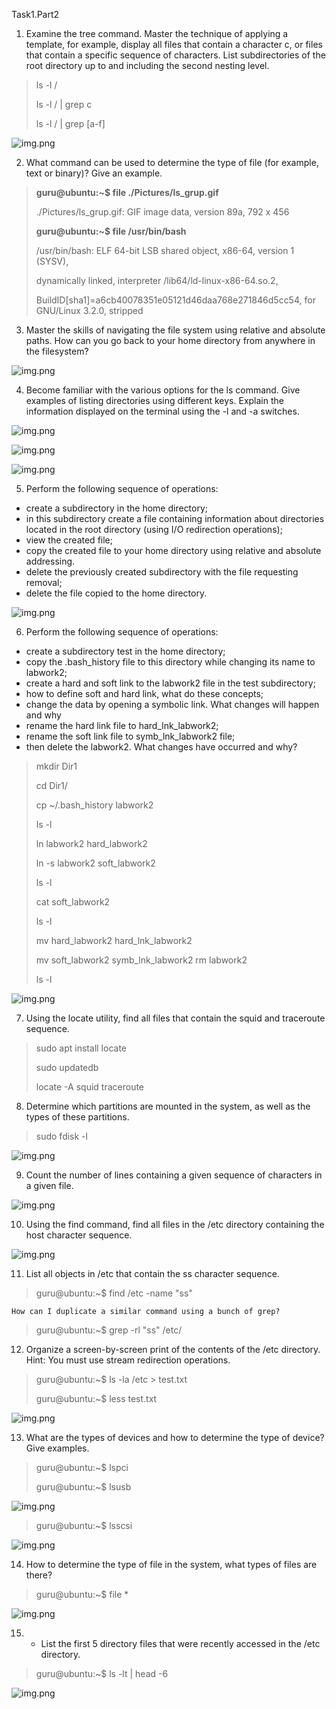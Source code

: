 Task1.Part2
1) Examine the tree command. Master the technique of applying a template, for example,
   display all files that contain a character c, or files that contain a specific sequence of characters.
   List subdirectories of the root directory up to and including the second nesting level.
   
>ls -l /
> 
>ls -l / | grep c
> 
>ls -l / | grep [a-f]


![img.png](img/ls_grup.gif)


2) What command can be used to determine the type of file (for example, text or binary)? Give an example.

>**guru@ubuntu:~$ file ./Pictures/ls_grup.gif**
>
>./Pictures/ls_grup.gif: GIF image data, version 89a, 792 x 456
> 
>**guru@ubuntu:~$ file /usr/bin/bash**
>
>/usr/bin/bash: ELF 64-bit LSB shared object, x86-64, version 1 (SYSV),
>
>dynamically linked, interpreter /lib64/ld-linux-x86-64.so.2,
>
>BuildID[sha1]=a6cb40078351e05121d46daa768e271846d5cc54, for GNU/Linux 3.2.0, stripped

3) Master the skills of navigating the file system using relative and absolute paths.
   How can you go back to your home directory from anywhere in the filesystem?
   
![img.png](img/cd.gif)


4) Become familiar with the various options for the ls command.
   Give examples of listing directories using different keys.
   Explain the information displayed on the terminal using the -l and -a switches.

![img.png](img/ls.png)

![img.png](img/ls_l.png)

![img.png](img/ls_a.png)

5) Perform the following sequence of operations:
- create a subdirectory in the home directory;
- in this subdirectory create a file containing information about directories
  located in the root directory (using I/O redirection operations);
- view the created file;
- copy the created file to your home directory using relative
  and absolute addressing.
- delete the previously created subdirectory with the file requesting removal;
- delete the file copied to the home directory.

![img.png](img/touch_rm.gif)

6) Perform the following sequence of operations:
- create a subdirectory test in the home directory;
- copy the .bash_history file to this directory while changing its name to labwork2;
- create a hard and soft link to the labwork2 file in the test subdirectory;
- how to define soft and hard link, what do these
concepts;
- change the data by opening a symbolic link. What changes will happen and why
- rename the hard link file to hard_lnk_labwork2;
- rename the soft link file to symb_lnk_labwork2 file;
- then delete the labwork2. What changes have occurred and why?

>mkdir Dir1
>
>cd Dir1/
>
>cp ~/.bash_history labwork2
> 
>ls -l
>
>ln labwork2 hard_labwork2
>
>ln -s labwork2 soft_labwork2
>
>ls -l
>
>cat soft_labwork2
>
>ls -l
>
>mv hard_labwork2 hard_lnk_labwork2
>
>mv soft_labwork2 symb_lnk_labwork2
>rm labwork2
>
>ls -l


![img.png](img/touch_rm.gif)

7) Using the locate utility, find all files that contain the squid and traceroute sequence.
>sudo apt install locate
>
>sudo updatedb
>
>locate -A squid traceroute

8) Determine which partitions are mounted in the system, as well as the types of these partitions.

>sudo fdisk -l

![img.png](img/fdisk.png)

9) Count the number of lines containing a given sequence of characters in a given file.

![img.png](img/wc.png)

10) Using the find command, find all files in the /etc directory containing the host character sequence.
    
![img.png](img/find.png)

11) List all objects in /etc that contain the ss character sequence.
    
>guru@ubuntu:~$ find /etc -name "ss"

    How can I duplicate a similar command using a bunch of grep?
    
>guru@ubuntu:~$ grep -rl "ss" /etc/

12) Organize a screen-by-screen print of the contents of the /etc directory.
    Hint: You must use stream redirection operations.
    
>guru@ubuntu:~$ ls -la /etc > test.txt
>
>guru@ubuntu:~$ less test.txt

![img.png](img/ls_less.gif)

13) What are the types of devices and how to determine the type of device?
    Give examples.
>guru@ubuntu:~$ lspci
> 
>guru@ubuntu:~$ lsusb
> 
![img.png](img/lsusb.png)

>guru@ubuntu:~$ lsscsi
> 
![img.png](img/lsscsi.png)


14) How to determine the type of file in the system, what types of files are there?

>guru@ubuntu:~$ file *
>
![img.png](img/file.png)

15) * List the first 5 directory files that were recently accessed in the /etc directory.
    
>guru@ubuntu:~$ ls -lt | head -6

![img.png](img/ls_lt_head.png)